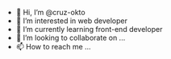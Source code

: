 - 👋 Hi, I’m @cruz-okto
- 👀 I’m interested in web developer
- 🌱 I’m currently learning front-end developer
- 💞️ I’m looking to collaborate on ...
- 📫 How to reach me ...

<!---
cruz-okto/cruz-okto is a ✨ special ✨ repository because its `README.md` (this file) appears on your GitHub profile.
You can click the Preview link to take a look at your changes.
--->
